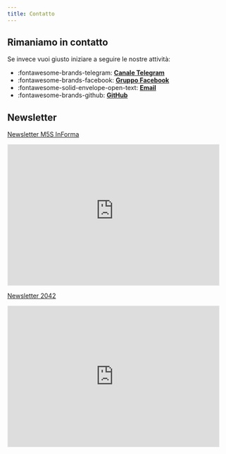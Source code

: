 ```yaml
---
title: Contatto
---
```

## Rimaniamo in contatto
Se invece vuoi giusto iniziare a seguire le nostre attività:

<div class="grid cards" markdown>

- :fontawesome-brands-telegram: **[Canale Telegram](https://t.me/org2050x)**
- :fontawesome-brands-facebook: **[Gruppo Facebook](https://www.facebook.com/groups/2050x)**
- :fontawesome-solid-envelope-open-text: **[Email](mailto:stefano.cecere@gmail.com)**  
- :fontawesome-brands-github: **[GitHub](https://github.com/2050x)**  

</div>

## Newsletter

[Newsletter M5S InForma](https://m5sinforma.substack.com)
<iframe src="https://m5sinforma.substack.com/embed" width="480" height="320" style="border:1px solid #EEE; background:white;" frameborder="0" scrolling="no"></iframe>

[Newsletter 2042](https://2042.substack.com)
<iframe src="https://2042.substack.com/embed" width="480" height="320" style="border:1px solid #EEE; background:white;" frameborder="0" scrolling="no"></iframe>
